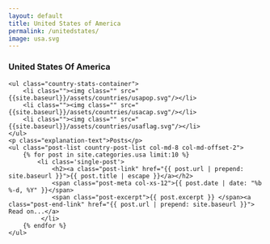 ```yaml
---
layout: default
title: United States of America
permalink: /unitedstates/
image: usa.svg
---
```

<div class="row">
	<div class="country-header">
		<a class="back-explore glyphicon glyphicon-chevron-left" href="{{site.baseurl}}/continents/northamerica/"></a>
		<h3 class="country-heading">United States Of America</h3>
	</div>
</div>


<div class="">
	
	<ul class="country-stats-container">
		<li class=""><img class="" src="{{site.baseurl}}/assets/countries/usapop.svg"/></li>
		<li class=""><img class="" src="{{site.baseurl}}/assets/countries/usacap.svg"/></li>
		<li class=""><img class="" src="{{site.baseurl}}/assets/countries/usaflag.svg"/></li>
	</ul>
	<p class="explanation-text">Posts</p>
	<ul class="post-list country-post-list col-md-8 col-md-offset-2">
		{% for post in site.categories.usa limit:10 %}
			<li class='single-post'>
			    <h2><a class="post-link" href="{{ post.url | prepend: site.baseurl }}">{{ post.title | escape }}</a></h2>
				<span class="post-meta col-xs-12">{{ post.date | date: "%b %-d, %Y" }}</span>
				<span class="post-excerpt">{{ post.excerpt }} </span><a class="post-end-link" href="{{ post.url | prepend: site.baseurl }}"> Read on...</a>
			 </li>
		{% endfor %}
	</ul>
</div>